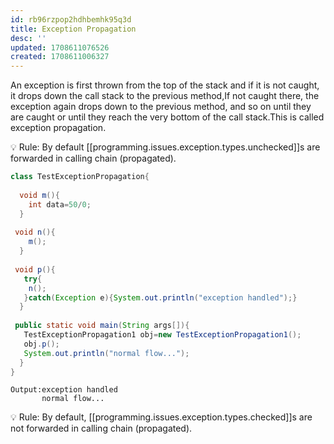 ```yaml
---
id: rb96rzpop2hdhbemhk95q3d
title: Exception Propagation
desc: ''
updated: 1708611076526
created: 1708611006327
---
```



An exception is first thrown from the top of the stack and if it is not caught, it drops down the call stack to the previous method,If not caught there, the exception again drops down to the previous method, and so on until they are caught or until they reach the very bottom of the call stack.This is called exception propagation.

💡 Rule: By default [[programming.issues.exception.types.unchecked]]s are forwarded in calling chain (propagated).

```java
class TestExceptionPropagation{  
 
  void m(){  
    int data=50/0;  
  }  
  
 void n(){  
    m();  
  }  
  
 void p(){  
   try{  
    n();  
   }catch(Exception e){System.out.println("exception handled");}  
  }  
  
 public static void main(String args[]){  
   TestExceptionPropagation1 obj=new TestExceptionPropagation1();  
   obj.p();  
   System.out.println("normal flow...");  
  }  
}
```

```console
Output:exception handled
       normal flow...
```

💡 Rule: By default, [[programming.issues.exception.types.checked]]s are not forwarded in calling chain (propagated).
